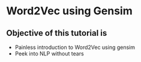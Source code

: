 # Word2Vec using Gensim

## Objective of this tutorial is
* Painless introduction to Word2Vec using gensim
* Peek into NLP without tears
